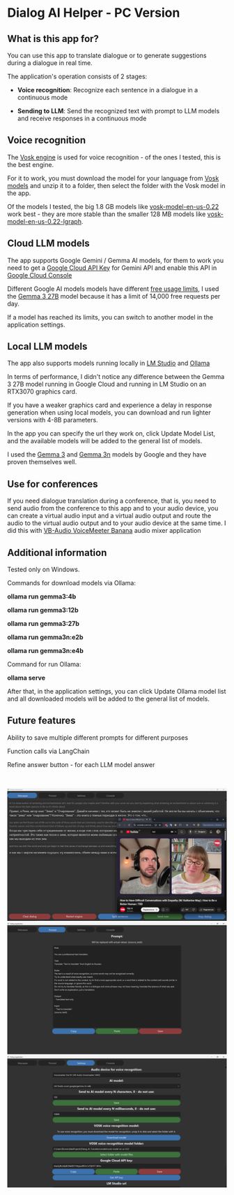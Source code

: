 # Dialog AI Helper - PC Version

## What is this app for?

You can use this app to translate dialogue or to generate suggestions during a dialogue in real time.

The application's operation consists of 2 stages:

* **Voice recognition**: Recognize each sentence in a dialogue in a continuous mode

* **Sending to LLM**: Send the recognized text with prompt to LLM models and receive responses in a continuous mode

## Voice recognition

The [Vosk engine](https://alphacephei.com/vosk/) is used for voice recognition - of the ones I tested, this is the best engine.

For it to work, you must download the model for your language from [Vosk models](https://alphacephei.com/vosk/models) and unzip it to a folder, then select the folder with the Vosk model in the app.

Of the models I tested, the big 1.8 GB models like [vosk-model-en-us-0.22](https://alphacephei.com/vosk/models/vosk-model-en-us-0.22.zip) work best - they are more stable than the smaller 128 MB models like [vosk-model-en-us-0.22-lgraph](https://alphacephei.com/vosk/models/vosk-model-en-us-0.22-lgraph.zip).

## Cloud LLM models

The app supports Google Gemini / Gemma AI models, for them to work you need to get a [Google Cloud API Key](https://cloud.google.com/docs/authentication/api-keys) for Gemini API and enable this API in [Google Cloud Console](https://console.cloud.google.com/apis/api/generativelanguage.googleapis.com/)

Different Google AI models models have different [free usage limits](https://ai.google.dev/gemini-api/docs/rate-limits), I used the [Gemma 3 27B](https://ai.google.dev/gemma/docs/core) model because it has a limit of 14,000 free requests per day.

If a model has reached its limits, you can switch to another model in the application settings.

## Local LLM models

The app also supports models running locally in [LM Studio](https://lmstudio.ai/) and [Ollama](https://ollama.com/)

In terms of performance, I didn't notice any difference between the Gemma 3 27B model running in Google Cloud and running in LM Studio on an RTX3070 graphics card.

If you have a weaker graphics card and experience a delay in response generation when using local models, you can download and run lighter versions with 4-8B parameters.

In the app you can specify the url they work on, click Update Model List, and the available models will be added to the general list of models.

I used the [Gemma 3](https://ai.google.dev/gemma/docs/core) and [Gemma 3n](https://ai.google.dev/gemma/docs/gemma-3n) models by Google and they have proven themselves well.

## Use for conferences

If you need dialogue translation during a conference, that is, you need to send audio from the conference to this app and to your audio device, you can create a virtual audio input and a virtual audio output and route the audio to the virtual audio output and to your audio device at the same time. I did this with [VB-Audio VoiceMeeter Banana](https://vb-audio.com/Voicemeeter/banana.htm) audio mixer application

## Additional information

Tested only on Windows.

Commands for download models via Ollama:

**ollama run gemma3:4b**

**ollama run gemma3:12b**

**ollama run gemma3:27b**

**ollama run gemma3n:e2b**

**ollama run gemma3n:e4b**

Command for run Ollama:

**ollama serve**

After that, in the application settings, you can click Update Ollama model list and all downloaded models will be added to the general list of models.


## Future features

Ability to save multiple different prompts for different purposes

Function calls via LangChain

Refine answer button - for each LLM model answer

<br>

![Screenshot_messages](Screenshot_messages.png)<br>
![Screenshot_prompt](Screenshot_prompt.png)<br>
![Screenshot_settings](Screenshot_settings.png)<br>